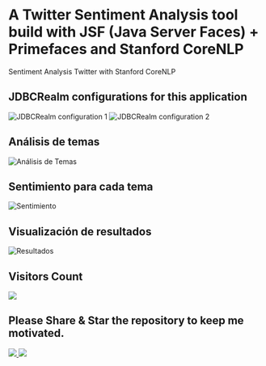 # A Twitter Sentiment Analysis tool build with JSF (Java Server Faces) + Primefaces and Stanford CoreNLP
Sentiment Analysis Twitter with Stanford CoreNLP

## JDBCRealm configurations for this application
![JDBCRealm configuration 1](screenshots/jdbcrealm_1.PNG "JDBCRealm Configuration")
![JDBCRealm configuration 2](screenshots/jdbcrealm_2.PNG "JDBCRealm Configuration")
## Análisis de temas
![Análisis de Temas](screenshots/topics.PNG "Análisis de Temas")
## Sentimiento para cada tema
![Sentimiento](screenshots/topic_sentiments.PNG "Sentimiento")
## Visualización de resultados
![Resultados](screenshots/results.PNG "Resultados")

## Visitors Count

<img width="auto" src="https://profile-counter.glitch.me/twitter_sentiment_analysis/count.svg" />

## Please Share & Star the repository to keep me motivated.
  <a href = "https://github.com/sergio11/twitter_sentiment_analysis/stargazers">
     <img src = "https://img.shields.io/github/stars/sergio11/twitter_sentiment_analysis" />
  </a>
  <a href = "https://twitter.com/SergioReact418">
     <img src = "https://img.shields.io/twitter/url?label=follow&style=social&url=https%3A%2F%2Ftwitter.com%2FSergioReact418" />
  </a>
